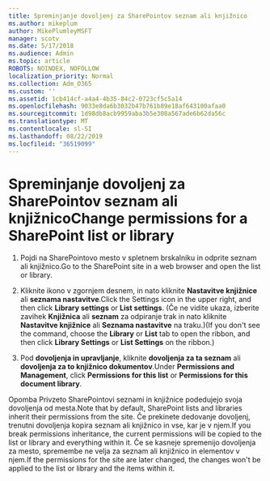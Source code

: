 ```yaml
---
title: Spreminjanje dovoljenj za SharePointov seznam ali knjižnico
ms.author: mikeplum
author: MikePlumleyMSFT
manager: scotv
ms.date: 5/17/2018
ms.audience: Admin
ms.topic: article
ROBOTS: NOINDEX, NOFOLLOW
localization_priority: Normal
ms.collection: Adm_O365
ms.custom: ''
ms.assetid: 1cb414cf-a4a4-4b35-84c2-0723cf5c5a14
ms.openlocfilehash: 9033e8da6b3032b47b761b89e18af643100afaa0
ms.sourcegitcommit: 1d98db8acb9959aba3b5e308a567ade6b62da56c
ms.translationtype: MT
ms.contentlocale: sl-SI
ms.lasthandoff: 08/22/2019
ms.locfileid: "36519099"
---
```

# <a name="change-permissions-for-a-sharepoint-list-or-library"></a><span data-ttu-id="91b03-102">Spreminjanje dovoljenj za SharePointov seznam ali knjižnico</span><span class="sxs-lookup"><span data-stu-id="91b03-102">Change permissions for a SharePoint list or library</span></span>

1. <span data-ttu-id="91b03-103">Pojdi na SharePointovo mesto v spletnem brskalniku in odprite seznam ali knjižnico.</span><span class="sxs-lookup"><span data-stu-id="91b03-103">Go to the SharePoint site in a web browser and open the list or library.</span></span>
    
2. <span data-ttu-id="91b03-104">Kliknite ikono v zgornjem desnem, in nato kliknite **Nastavitve knjižnice** ali **seznama nastavitve**.</span><span class="sxs-lookup"><span data-stu-id="91b03-104">Click the Settings icon in the upper right, and then click **Library settings** or **List settings**.</span></span> <span data-ttu-id="91b03-105">(Če ne vidite ukaza, izberite zavihek **Knjižnica** ali **seznam** za odpiranje trak in nato kliknite **Nastavitve knjižnice** ali **Seznama nastavitve** na traku.)</span><span class="sxs-lookup"><span data-stu-id="91b03-105">(If you don't see the command, choose the **Library** or **List** tab to open the ribbon, and then click **Library Settings** or **List Settings** on the ribbon.)</span></span> 
    
3. <span data-ttu-id="91b03-106">Pod **dovoljenja in upravljanje**, kliknite **dovoljenja za ta seznam** ali **dovoljenja za to knjižnico dokumentov**.</span><span class="sxs-lookup"><span data-stu-id="91b03-106">Under **Permissions and Management**, click **Permissions for this list** or **Permissions for this document library**.</span></span>
    
<span data-ttu-id="91b03-107">Opomba Privzeto SharePointovi seznami in knjižnice podedujejo svoja dovoljenja od mesta.</span><span class="sxs-lookup"><span data-stu-id="91b03-107">Note that by default, SharePoint lists and libraries inherit their permissions from the site.</span></span> <span data-ttu-id="91b03-108">Če prekinete dedovanje dovoljenj, trenutni dovoljenja kopira seznam ali knjižnico in vse, kar je v njem.</span><span class="sxs-lookup"><span data-stu-id="91b03-108">If you break permissions inheritance, the current permissions will be copied to the list or library and everything within it.</span></span> <span data-ttu-id="91b03-109">Če se kasneje spremenijo dovoljenja za mesto, spremembe ne velja za seznam ali knjižnico in elementov v njem.</span><span class="sxs-lookup"><span data-stu-id="91b03-109">If the permissions for the site are later changed, the changes won't be applied to the list or library and the items within it.</span></span>
  

